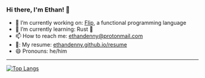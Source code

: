 ### Hi there, I'm Ethan! 👋

- 🔭 I’m currently working on: [Flip](https://github.com/EthanDenny/flip), a functional programming language
- 🌱 I’m currently learning: Rust 🦀
- 📫 How to reach me: [ethandenny@protonmail.com](mailto:ethandenny@protonmail.com)
- 📄: My resume: [ethandenny.github.io/resume](https://ethandenny.github.io/resume/)
- 😄 Pronouns: he/him

---

[![Top Langs](https://github-readme-stats.vercel.app/api/top-langs/?username=EthanDenny&layout=compact&langs_count=8&theme=dracula&card_width=500&card_height=200)](https://github.com/anuraghazra/github-readme-stats)

<!--
**EthanDenny/EthanDenny** is a ✨ _special_ ✨ repository because its `README.md` (this file) appears on your GitHub profile.

Here are some ideas to get you started:

- 🔭 I’m currently working on ...
- 🌱 I’m currently learning ...
- 👯 I’m looking to collaborate on ...
- 🤔 I’m looking for help with ...
- 💬 Ask me about ...
- 📫 How to reach me: ...
- 😄 Pronouns: ...
- ⚡ Fun fact: ...
-->
